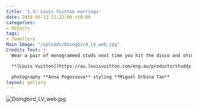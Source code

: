 ```yaml
---
title: '1.3: Louis Vuitton earrings'
date: 2018-05-13 21:22:00 +10:00
categories:
- Objects
tags:
- Jewellery
Main Image: "/uploads/Doingbird_LV_web.jpg"
Credits Text: |-
  Wear a pair of monogrammed studs next time you hit the disco and shine on into the night.

  **[Louis Vuitton](https://au.louisvuitton.com/eng-au/products/studdy-hoop-earrings-mm-nvprod710127v)**[ Studdy Hoop Earrings MM ($1090)](https://au.louisvuitton.com/eng-au/products/studdy-hoop-earrings-mm-nvprod710127v)

  photography **Anna Pogossova** styling **Miguel Urbina Tan**
layout: gallery
---
```



![Doingbird_LV_web.jpg](/uploads/Doingbird_LV_web.jpg)